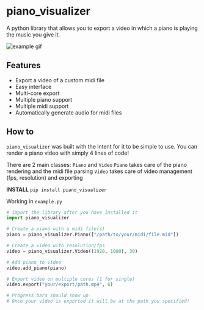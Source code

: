 # piano_visualizer

A python library that allows you to export a video in which a piano is playing the music you give it.

![example gif](https://github.com/ArjunSahlot/piano_visualizer/blob/main/assets/example.gif?raw=true)

## Features

-   Export a video of a custom midi file
-   Easy interface
-   Multi-core export
-   Multiple piano support
-   Multiple midi support
-   Automatically generate audio for midi files

## How to

`piano_visualizer` was built with the intent for it to be simple to use. You can render a piano video with simply 4 lines of code!

There are 2 main classes: `Piano` and `Video`
`Piano` takes care of the piano rendering and the midi file parsing
`Video` takes care of video management (fps, resolution) and exporting

**INSTALL**
`pip install piano_visualizer`

Working in `example.py`

```py
# Import the library after you have installed it
import piano_visualizer

# Create a piano with a midi file(s)
piano = piano_visualizer.Piano(["/path/to/your/midi/file.mid"])

# Create a video with resolution/fps
video = piano_visualizer.Video((1920, 1080), 30)

# Add piano to video
video.add_piano(piano)

# Export video on multiple cores (1 for single)
video.export("your/export/path.mp4", 6)

# Progress bars should show up
# Once your video is exported it will be at the path you specified!
```
